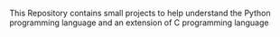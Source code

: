 This Repository contains small projects to help understand the Python programming language and an extension of C programming language
